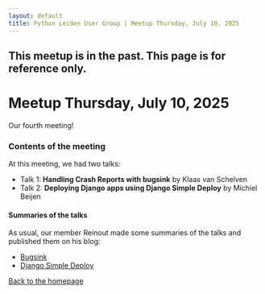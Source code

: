 ```yaml
---
layout: default
title: Python Leiden User Group | Meetup Thursday, July 10, 2025
---
```


## This meetup is in the past. This page is for reference only.

# Meetup Thursday, July 10, 2025

Our fourth meeting!

### Contents of the meeting

At this meeting, we had two talks:

- Talk 1: **Handling Crash Reports with bugsink** by Klaas van Schelven
- Talk 2: **Deploying Django apps using Django Simple Deploy** by Michiel Beijen

#### Summaries of the talks

As usual, our member Reinout made some summaries of the talks and published them on his blog:

- [Bugsink](https://reinout.vanrees.org/weblog/2025/07/10/1-bugsink.html)
- [Django Simple Deploy](https://reinout.vanrees.org/weblog/2025/07/10/2-django-simple-deploy.html)

[Back to the homepage](/)
